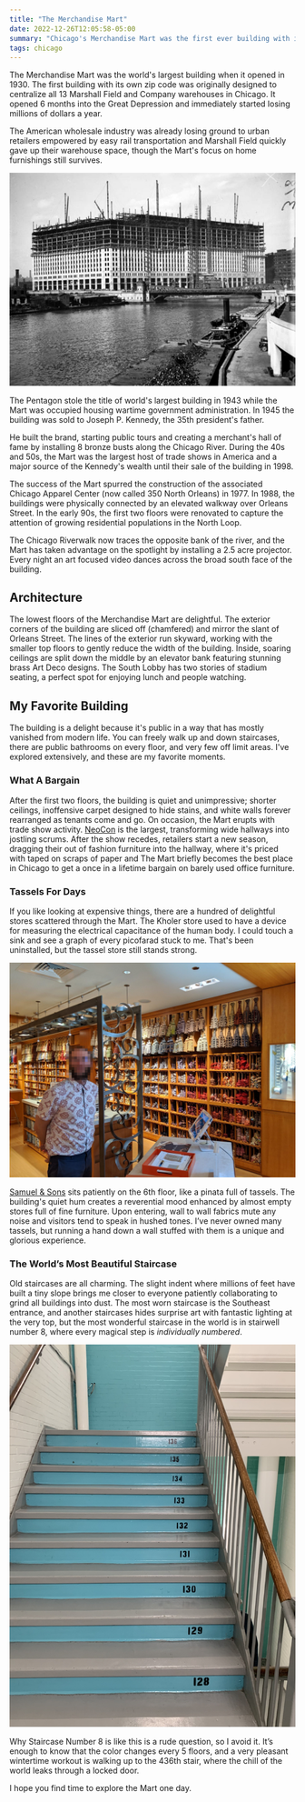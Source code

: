 ```yaml
---
title: "The Merchandise Mart"
date: 2022-12-26T12:05:58-05:00
summary: "Chicago's Merchandise Mart was the first ever building with its own zip code. It holds wondrous secrets, like a magnificent tassel store and the most beautiful staircase in the world."
tags: chicago
---
```


The Merchandise Mart was the world's largest building when it opened in 1930. The first building with its own zip code was originally designed to centralize all 13 Marshall Field and Company warehouses in Chicago. It opened 6 months into the Great Depression and immediately started losing millions of dollars a year. 

The American wholesale industry was already losing ground to urban retailers empowered by easy rail transportation and Marshall Field quickly gave up their warehouse space, though the Mart's focus on home furnishings still survives.

![Merchandise Mart Under Construction](Construction_Of_Merch_Mart.jpg)

The Pentagon stole the title of world's largest building in 1943 while the Mart was occupied housing wartime government administration. In 1945 the building was sold to Joseph P. Kennedy, the 35th president's father. 

He built the brand, starting public tours and creating a merchant's hall of fame by installing 8 bronze busts along the Chicago River. During the 40s and 50s, the Mart was the largest host of trade shows in America and a major source of the Kennedy's wealth until their sale of the building in 1998.

The success of the Mart spurred the construction of the associated Chicago Apparel Center (now called 350 North Orleans) in 1977. In 1988, the buildings were physically connected by an elevated walkway over Orleans Street. In the early 90s, the first two floors were renovated to capture the attention of growing residential populations in the North Loop.

The Chicago Riverwalk now traces the opposite bank of the river, and the Mart has taken advantage on the spotlight by installing a 2.5 acre projector. Every night an art focused video dances across the broad south face of the building.

## Architecture

The lowest floors of the Merchandise Mart are delightful. The exterior corners of the building are sliced off (chamfered) and mirror the slant of Orleans Street. The lines of the exterior run skyward, working with the smaller top floors to gently reduce the width of the building. Inside, soaring ceilings are split down the middle by an elevator bank featuring stunning brass Art Deco designs. The South Lobby has two stories of stadium seating, a perfect spot for enjoying lunch and people watching. 

## My Favorite Building
The building is a delight because it's public in a way that has mostly vanished from modern life. You can freely walk up and down staircases, there are public bathrooms on every floor, and very few off limit areas. I've explored extensively, and these are my favorite moments.

### What A Bargain
After the first two floors, the building is quiet and unimpressive; shorter ceilings, inoffensive carpet designed to hide stains, and white walls forever rearranged as tenants come and go. On occasion, the Mart erupts with trade show activity. [NeoCon](https://neocon.com) is the largest, transforming wide hallways into jostling scrums. After the show recedes, retailers start a new season, dragging their out of fashion furniture into the hallway, where it's priced with taped on scraps of paper and The Mart briefly becomes the best place in Chicago to get a once in a lifetime bargain on barely used office furniture.

### Tassels For Days
If you like looking at expensive things, there are a hundred of delightful stores scattered through the Mart. The Kholer store used to have a device for measuring the electrical capacitance of the human body. I could touch a sink and see a graph of every picofarad stuck to me. That's been uninstalled, but the tassel store still stands strong.

![Exploring the tassels, borders, braids, fringes and more](Visiting_The_Tassel_Store.jpg)

[Samuel & Sons](https://samuelandsons.com/) sits patiently on the 6th floor, like a pinata full of tassels. The building's quiet hum creates a reverential mood enhanced by almost empty stores full of fine furniture. Upon entering, wall to wall fabrics mute any noise and visitors tend to speak in hushed tones. I’ve never owned many tassels, but running a hand down a wall stuffed with them is a unique and glorious experience.

### The World’s Most Beautiful Staircase

Old staircases are all charming. The slight indent where millions of feet have built a tiny slope brings me closer to everyone patiently collaborating to grind all buildings into dust. The most worn staircase is the Southeast entrance, and another staircases hides surprise art with fantastic lighting at the very top, but the most wonderful staircase in the world is in stairwell number 8, where every magical step is *individually numbered*.

![The most beautiful staircase in the world](Numbered_Staircase_Number_Eight.jpg)

Why Staircase Number 8 is like this is a rude question, so I avoid it. It’s enough to know that the color changes every 5 floors, and a very pleasant wintertime workout is walking up to the 436th stair, where the chill of the world leaks through a locked door.

I hope you find time to explore the Mart one day.